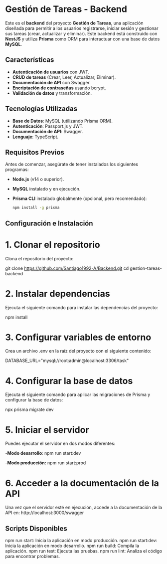 # Gestión de Tareas - Backend

Este es el **backend** del proyecto **Gestión de Tareas**, una aplicación diseñada para permitir a los usuarios registrarse, iniciar sesión y gestionar sus tareas (crear, actualizar y eliminar). Este backend está construido con **NestJS** y utiliza **Prisma** como ORM para interactuar con una base de datos **MySQL**.

## Características

- **Autenticación de usuarios** con JWT.
- **CRUD de tareas** (Crear, Leer, Actualizar, Eliminar).
- **Documentación de API** con Swagger.
- **Encriptación de contraseñas** usando bcrypt.
- **Validación de datos** y transformación.

## Tecnologías Utilizadas

- **Base de Datos**: MySQL (utilizando Prisma ORM).
- **Autenticación**: Passport.js y JWT.
- **Documentación de API**: Swagger.
- **Lenguaje**: TypeScript.

## Requisitos Previos

Antes de comenzar, asegúrate de tener instalados los siguientes programas:

- **Node.js** (v14 o superior).
- **MySQL** instalado y en ejecución.
- **Prisma CLI** instalado globalmente (opcional, pero recomendado):

  ```bash
  npm install -g prisma
  ```

## Configuración e Instalación

# 1. Clonar el repositorio

Clona el repositorio del proyecto:

git clone https://github.com/Santiago1992-A/Backend.git
cd gestion-tareas-backend

# 2. Instalar dependencias

Ejecuta el siguiente comando para instalar las dependencias del proyecto:

npm install

# 3. Configurar variables de entorno

Crea un archivo .env en la raíz del proyecto con el siguiente contenido:

DATABASE_URL="mysql://root:admin@localhost:3306/task"

# 4. Configurar la base de datos

Ejecuta el siguiente comando para aplicar las migraciones de Prisma y configurar la base de datos:

npx prisma migrate dev

# 5. Iniciar el servidor

Puedes ejecutar el servidor en dos modos diferentes:

-**Modo desarrollo**:
npm run start:dev

-**Modo producción:**
npm run start:prod

# 6. Acceder a la documentación de la API

Una vez que el servidor esté en ejecución, accede a la documentación de la API en:
http://localhost:3000/swagger

## Scripts Disponibles

npm run start: Inicia la aplicación en modo producción.
npm run start:dev: Inicia la aplicación en modo desarrollo.
npm run build: Compila la aplicación.
npm run test: Ejecuta las pruebas.
npm run lint: Analiza el código para encontrar problemas.
